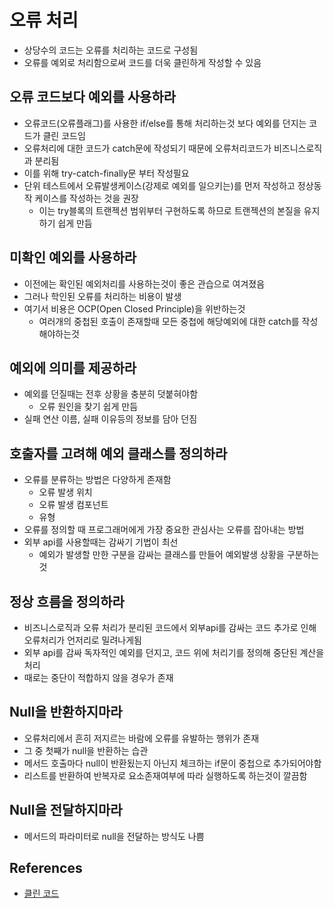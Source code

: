 # 오류 처리

* 상당수의 코드는 오류를 처리하는 코드로 구성됨
* 오류를 예외로 처리함으로써 코드를 더욱 클린하게 작성할 수 있음

## 오류 코드보다 예외를 사용하라

* 오류코드(오류플래그)를 사용한 if/else를 통해 처리하는것 보다 예외를 던지는 코드가 클린 코드임
* 오류처리에 대한 코드가 catch문에 작성되기 때문에 오류처리코드가 비즈니스로직과 분리됨
* 이를 위해 try-catch-finally문 부터 작성필요
* 단위 테스트에서 오류발생케이스(강제로 예외를 일으키는)를 먼저 작성하고 정상동작 케이스를 작성하는 것을 권장
  * 이는 try블록의 트랜젝션 범위부터 구현하도록 하므로 트랜젝션의 본질을 유지하기 쉽게 만듬

## 미확인 예외를 사용하라

* 이전에는 확인된 예외처리를 사용하는것이 좋은 관습으로 여겨졌음
* 그러나 학인된 오류를 처리하는 비용이 발생
* 여기서 비용은 OCP(Open Closed Principle)을 위반하는것
  * 여러개의 중첩된 호출이 존재할때 모든 중첩에 해당예외에 대한 catch를 작성해야하는것

## 예외에 의미를 제공하라

* 예외를 던질때는 전후 상황을 충분히 덧붙혀야함
  * 오류 원인을 찾기 쉽게 만듬
* 실패 연산 이름, 실패 이유등의 정보를 담아 던짐  

## 호출자를 고려해 예외 클래스를 정의하라

* 오류를 분류하는 방법은 다양하게 존재함
  * 오류 발생 위치
  * 오류 발생 컴포넌트
  * 유형
* 오류를 정의할 때 프로그래머에게 가장 중요한 관심사는 오류를 잡아내는 방법
* 외부 api를 사용할때는 감싸기 기법이 최선
  * 예외가 발생할 만한 구분을 감싸는 클래스를 만들어 예외발생 상황을 구분하는것

## 정상 흐름을 정의하라

* 비즈니스로직과 오류 처리가 분리된 코드에서 외부api를 감싸는 코드 추가로 인해 오류처리가 언저리로 밀려나게됨
* 외부 api를 감싸 독자적인 예외를 던지고, 코드 위에 처리기를 정의해 중단된 계산을 처리
* 때로는 중단이 적합하지 않을 경우가 존재

## Null을 반환하지마라

* 오류처리에서 흔히 저지르는 바람에 오류를 유발하는 행위가 존재
* 그 중 첫째가 null을 반환하는 습관
* 메서드 호출마다 null이 반환됬는지 아닌지 체크하는 if문이 중첩으로 추가되어야함
* 리스트를 반환하여 반복자로 요소존재여부에 따라 실행하도록 하는것이 깔끔함

## Null을 전달하지마라

* 메서드의 파라미터로 null을 전달하는 방식도 나쁨

## References

* [클린 코드](http://www.kyobobook.co.kr/product/detailViewKor.laf?ejkGb=KOR&mallGb=KOR&barcode=9788966260959&orderClick=LAG&Kc=)